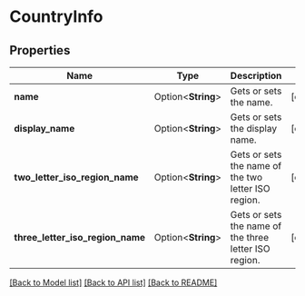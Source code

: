 # CountryInfo

## Properties

Name | Type | Description | Notes
------------ | ------------- | ------------- | -------------
**name** | Option<**String**> | Gets or sets the name. | [optional]
**display_name** | Option<**String**> | Gets or sets the display name. | [optional]
**two_letter_iso_region_name** | Option<**String**> | Gets or sets the name of the two letter ISO region. | [optional]
**three_letter_iso_region_name** | Option<**String**> | Gets or sets the name of the three letter ISO region. | [optional]

[[Back to Model list]](../README.md#documentation-for-models) [[Back to API list]](../README.md#documentation-for-api-endpoints) [[Back to README]](../README.md)


